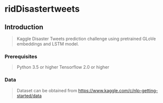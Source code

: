 # ridDisastertweets
## Introduction

>  Kaggle Disaster Tweets prediction challenge using pretrained GLoVe embeddings and LSTM model.

### Prerequisites

>Python 3.5 or higher
>Tensorflow 2.0 or higher

### Data
> Dataset can be obtained from https://www.kaggle.com/c/nlp-getting-started/data
